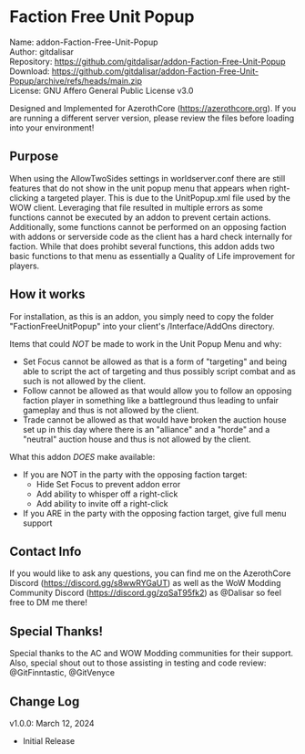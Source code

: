 # Faction Free Unit Popup
Name:   addon-Faction-Free-Unit-Popup \
Author:   gitdalisar \
Repository:   https://github.com/gitdalisar/addon-Faction-Free-Unit-Popup \
Download:   https://github.com/gitdalisar/addon-Faction-Free-Unit-Popup/archive/refs/heads/main.zip \
License:   GNU Affero General Public License v3.0

Designed and Implemented for AzerothCore (https://azerothcore.org). If you are running a different server version, please review the files before loading into your environment!

## Purpose
When using the AllowTwoSides settings in worldserver.conf there are still features that do not show in the unit popup menu that appears when right-clicking a targeted player. This is due to the UnitPopup.xml file used by the WOW client. Leveraging that file resulted in multiple errors as some functions cannot be executed by an addon to prevent certain actions. Additionally, some functions cannot be performed on an opposing faction with addons or serverside code as the client has a hard check internally for faction. While that does prohibt several functions, this addon adds two basic functions to that menu as essentially a Quality of Life improvement for players.

## How it works
For installation, as this is an addon, you simply need to copy the folder "FactionFreeUnitPopup" into your client's /Interface/AddOns directory.

Items that could *_NOT_* be made to work in the Unit Popup Menu and why:
- Set Focus cannot be allowed as that is a form of "targeting" and being able to script the act of targeting and thus possibly script combat and as such is not allowed by the client.
- Follow cannot be allowed as that would allow you to follow an opposing faction player in something like a battleground thus leading to unfair gameplay and thus is not allowed by the client. 
- Trade cannot be allowed as that would have broken the auction house set up in this day where there is an "alliance" and a "horde" and a "neutral" auction house and thus is not allowed by the client.

What this addon *_DOES_* make available:
- If you are NOT in the party with the opposing faction target:
  - Hide Set Focus to prevent addon error
  - Add ability to whisper off a right-click
  - Add ability to invite off a right-click
- If you ARE in the party with the opposing faction target, give full menu support

## Contact Info
If you would like to ask any questions, you can find me on the AzerothCore Discord (https://discord.gg/s8wwRYGaUT) as well as the WoW Modding Community Discord (https://discord.gg/zqSaT95fk2) as @Dalisar so feel free to DM me there!

## Special Thanks!
Special thanks to the AC and WOW Modding communities for their support. Also, special shout out to those assisting in testing and code review:
@GitFinntastic, @GitVenyce

## Change Log
v1.0.0: March 12, 2024
- Initial Release

